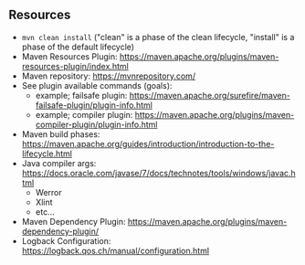 ##  Resources
- `mvn clean install` ("clean" is a phase of the clean lifecycle, "install" is a phase of the default lifecycle)
- Maven Resources Plugin: https://maven.apache.org/plugins/maven-resources-plugin/index.html
- Maven repository: https://mvnrepository.com/ 
- See plugin available commands (goals):
  - example; failsafe plugin: https://maven.apache.org/surefire/maven-failsafe-plugin/plugin-info.html
  - example; compiler plugin: https://maven.apache.org/plugins/maven-compiler-plugin/plugin-info.html
- Maven build phases: https://maven.apache.org/guides/introduction/introduction-to-the-lifecycle.html
- Java compiler args: https://docs.oracle.com/javase/7/docs/technotes/tools/windows/javac.html
  - Werror
  - Xlint
  - etc...
- Maven Dependency Plugin: https://maven.apache.org/plugins/maven-dependency-plugin/
- Logback Configuration: https://logback.qos.ch/manual/configuration.html